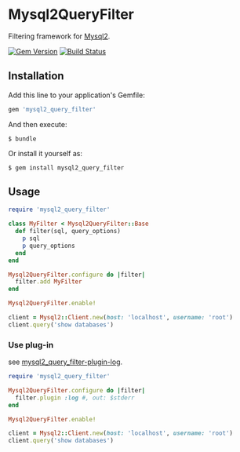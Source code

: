 # Mysql2QueryFilter

Filtering framework for [Mysql2](https://github.com/brianmario/mysql2).

[![Gem Version](https://badge.fury.io/rb/mysql2_query_filter.svg)](http://badge.fury.io/rb/mysql2_query_filter)
[![Build Status](https://travis-ci.org/winebarrel/mysql2_query_filter.svg?branch=master)](https://travis-ci.org/winebarrel/mysql2_query_filter)

## Installation

Add this line to your application's Gemfile:

```ruby
gem 'mysql2_query_filter'
```

And then execute:

    $ bundle

Or install it yourself as:

    $ gem install mysql2_query_filter

## Usage

```ruby
require 'mysql2_query_filter'

class MyFilter < Mysql2QueryFilter::Base
  def filter(sql, query_options)
    p sql
    p query_options
  end
end

Mysql2QueryFilter.configure do |filter|
  filter.add MyFilter
end

Mysql2QueryFilter.enable!

client = Mysql2::Client.new(host: 'localhost', username: 'root')
client.query('show databases')
```

### Use plug-in

see [mysql2_query_filter-plugin-log](https://github.com/winebarrel/mysql2_query_filter-plugin-log).

```ruby
require 'mysql2_query_filter'

Mysql2QueryFilter.configure do |filter|
  filter.plugin :log #, out: $stderr
end

Mysql2QueryFilter.enable!

client = Mysql2::Client.new(host: 'localhost', username: 'root')
client.query('show databases')
```
